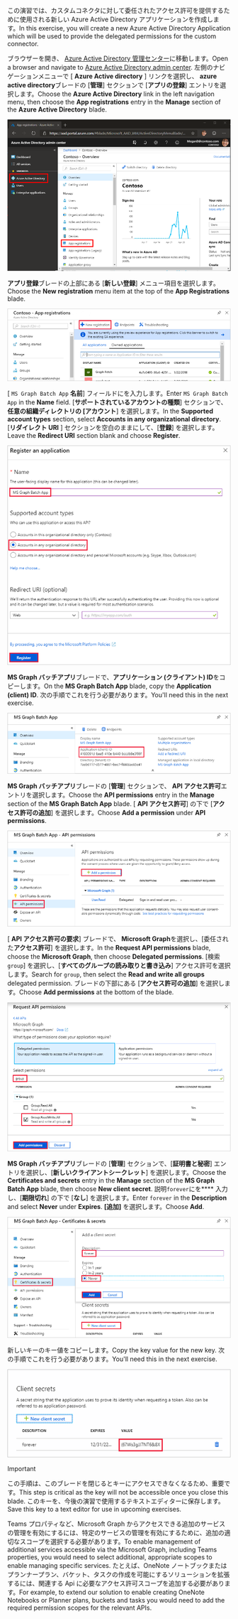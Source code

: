 <!-- markdownlint-disable MD002 MD041 -->

<span data-ttu-id="6c523-101">この演習では、カスタムコネクタに対して委任されたアクセス許可を提供するために使用される新しい Azure Active Directory アプリケーションを作成します。</span><span class="sxs-lookup"><span data-stu-id="6c523-101">In this exercise, you will create a new Azure Active Directory Application which will be used to provide the delegated permissions for the custom connector.</span></span>

<span data-ttu-id="6c523-102">ブラウザーを開き、 [Azure Active Directory 管理センター](https://aad.portal.azure.com)に移動します。</span><span class="sxs-lookup"><span data-stu-id="6c523-102">Open a browser and navigate to [Azure Active Directory admin center](https://aad.portal.azure.com).</span></span> <span data-ttu-id="6c523-103">左側のナビゲーションメニューで [ **Azure Active directory** ] リンクを選択し、 **azure active directory**ブレードの [**管理**] セクションで [**アプリの登録**] エントリを選択します。</span><span class="sxs-lookup"><span data-stu-id="6c523-103">Choose the **Azure Active Directory** link in the left navigation menu, then choose the **App registrations** entry in the **Manage** section of the **Azure Active Directory** blade.</span></span>

![Azure Active Directory 管理センターの Azure Active Directory ブレードのスクリーンショット](./images/app-reg-preview1.png)

<span data-ttu-id="6c523-105">**アプリ登録**ブレードの上部にある [**新しい登録**] メニュー項目を選択します。</span><span class="sxs-lookup"><span data-stu-id="6c523-105">Choose the **New registration** menu item at the top of the **App Registrations** blade.</span></span>

![Azure Active Directory 管理センターのアプリ登録ブレードのスクリーンショット](./images/app-reg-preview2.png)

<span data-ttu-id="6c523-107">[ `MS Graph Batch App` **名前**] フィールドにを入力します。</span><span class="sxs-lookup"><span data-stu-id="6c523-107">Enter `MS Graph Batch App` in the **Name** field.</span></span> <span data-ttu-id="6c523-108">[**サポートされているアカウントの種類**] セクションで、**任意の組織ディレクトリの [アカウント**] を選択します。</span><span class="sxs-lookup"><span data-stu-id="6c523-108">In the **Supported account types** section, select **Accounts in any organizational directory**.</span></span> <span data-ttu-id="6c523-109">[**リダイレクト URI** ] セクションを空白のままにして、[**登録**] を選択します。</span><span class="sxs-lookup"><span data-stu-id="6c523-109">Leave the **Redirect URI** section blank and choose **Register**.</span></span>

![Azure Active Directory 管理センターでアプリケーションブレードを登録するスクリーンショット](./images/app-reg-preview3.png)

<span data-ttu-id="6c523-111">**MS Graph バッチアプリ**ブレードで、**アプリケーション (クライアント) ID**をコピーします。</span><span class="sxs-lookup"><span data-stu-id="6c523-111">On the **MS Graph Batch App** blade, copy the **Application (client) ID**.</span></span> <span data-ttu-id="6c523-112">次の手順でこれを行う必要があります。</span><span class="sxs-lookup"><span data-stu-id="6c523-112">You'll need this in the next exercise.</span></span>

![登録済みアプリケーションページのスクリーンショット](./images/app-reg-preview4.png)

<span data-ttu-id="6c523-114">**MS Graph バッチアプリ**ブレードの [**管理**] セクションで、 **API アクセス許可**エントリを選択します。</span><span class="sxs-lookup"><span data-stu-id="6c523-114">Choose the **API permissions** entry in the **Manage** section of the **MS Graph Batch App** blade.</span></span> <span data-ttu-id="6c523-115">[ **API アクセス許可**] の下で [**アクセス許可の追加**] を選択します。</span><span class="sxs-lookup"><span data-stu-id="6c523-115">Choose **Add a permission** under **API permissions**.</span></span>

![API アクセス許可ブレードのスクリーンショット](./images/app-perms-preview1.png)

<span data-ttu-id="6c523-117">[ **API アクセス許可の要求**] ブレードで、 **Microsoft Graph**を選択し、[委任された**アクセス許可**] を選択します。</span><span class="sxs-lookup"><span data-stu-id="6c523-117">In the **Request API permissions** blade, choose the **Microsoft Graph**, then choose **Delegated permissions**.</span></span> <span data-ttu-id="6c523-118">[検索`group`] を選択し、[**すべてのグループの読み取りと書き込み**] アクセス許可を選択します。</span><span class="sxs-lookup"><span data-stu-id="6c523-118">Search for `group`, then select the **Read and write all groups** delegated permission.</span></span> <span data-ttu-id="6c523-119">ブレードの下部にある [**アクセス許可の追加**] を選択します。</span><span class="sxs-lookup"><span data-stu-id="6c523-119">Choose **Add permissions** at the bottom of the blade.</span></span>

 ![API アクセス許可ブレードの要求のスクリーンショット](./images/app-perms-preview2.png)

<span data-ttu-id="6c523-121">**MS Graph バッチアプリ**ブレードの [**管理**] セクションで、[**証明書と秘密**] エントリを選択し、[**新しいクライアントシークレット**] を選択します。</span><span class="sxs-lookup"><span data-stu-id="6c523-121">Choose the **Certificates and secrets** entry in the **Manage** section of the **MS Graph Batch App** blade, then choose **New client secret**.</span></span> <span data-ttu-id="6c523-122">説明`forever`にを\*\*\*\* 入力し、[**期限切れ**] の下で [**なし**] を選択します。</span><span class="sxs-lookup"><span data-stu-id="6c523-122">Enter `forever` in the **Description** and select **Never** under **Expires**.</span></span> <span data-ttu-id="6c523-123">**[追加]** を選択します。</span><span class="sxs-lookup"><span data-stu-id="6c523-123">Choose **Add**.</span></span>

![証明書とシークレットブレードのスクリーンショット](./images/app-key-preview1.png)

<span data-ttu-id="6c523-125">新しいキーのキー値をコピーします。</span><span class="sxs-lookup"><span data-stu-id="6c523-125">Copy the key value for the new key.</span></span> <span data-ttu-id="6c523-126">次の手順でこれを行う必要があります。</span><span class="sxs-lookup"><span data-stu-id="6c523-126">You'll need this in the next exercise.</span></span>

![新しいクライアントシークレットのスクリーンショット](./images/app-key-preview2.png)

> [!IMPORTANT]
> <span data-ttu-id="6c523-128">この手順は、このブレードを閉じるとキーにアクセスできなくなるため、重要です。</span><span class="sxs-lookup"><span data-stu-id="6c523-128">This step is critical as the key will not be accessible once you close this blade.</span></span> <span data-ttu-id="6c523-129">このキーを、今後の演習で使用するテキストエディターに保存します。</span><span class="sxs-lookup"><span data-stu-id="6c523-129">Save this key to a text editor for use in upcoming exercises.</span></span>

<span data-ttu-id="6c523-130">Teams プロパティなど、Microsoft Graph からアクセスできる追加のサービスの管理を有効にするには、特定のサービスの管理を有効にするために、追加の適切なスコープを選択する必要があります。</span><span class="sxs-lookup"><span data-stu-id="6c523-130">To enable management of additional services accessible via the Microsoft Graph, including Teams properties, you would need to select additional, appropriate scopes to enable managing specific services.</span></span> <span data-ttu-id="6c523-131">たとえば、OneNote ノートブックまたはプランナープラン、バケット、タスクの作成を可能にするソリューションを拡張するには、関連する Api に必要なアクセス許可スコープを追加する必要があります。</span><span class="sxs-lookup"><span data-stu-id="6c523-131">For example, to extend our solution to enable creating OneNote Notebooks or Planner plans, buckets and tasks you would need to add the required permission scopes for the relevant APIs.</span></span>
